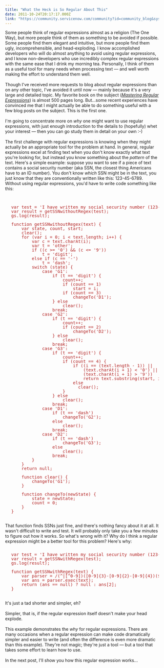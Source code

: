 ```yaml
---
title: "What the Heck is So Regular About This"
date: 2011-10-24T20:17:17.000Z
link: "https://community.servicenow.com/community?id=community_blog&sys_id=00ccae25dbd0dbc01dcaf3231f9619ff"
---
```

<p><span class="asset-asset_lightbox-Small asset-align-right"><a href="/files/SlightlyLoony/baby3.png" rel="lightbox"><img rel="lightbox" src="http://community.service-now.com/files/imagecache/Small/SlightlyLoony/baby3.png" alt="" title="" class="imagecache imagecache-Small" /></a></span>Some people think of regular expressions almost as a religion (The One Way), but more people think of them as something to be avoided if possible. Some people find them elegant and intuitive, but more people find them ugly, incomprehensible, and head-exploding. I know accomplished developers who will do almost anything to avoid using regular expressions, and I know non-developers who use incredibly complex regular expressions with the same ease that I drink my morning tea. Personally, I think of them as a useful tool for many needs when processing text — and well worth making the effort to understand them well.<br /><br />Though I've received more requests to blog about regular expressions than on any other topic, I've avoided it until now — mainly because it's a very large and detailed topic. My favorite book on the subject (<a href="http://www.amazon.com/Mastering-Regular-Expressions-Jeffrey-Friedl/dp/0596528124/ref=sr_1_1?s=books&amp;ie=UTF8&amp;qid=1319467991&amp;sr=1-1"><i>Mastering Regular Expressions</i></a>) is almost 500 pages long. But...some recent experiences have convinced me that I might actually be able to do something useful with a few blog posts on the subject. This is the first one.<br /><br />I'm going to concentrate more on <i>why</i> one might want to use regular expressions, with just enough introduction to the details to (hopefully) whet your interest — then you can go study them in detail on your own :-)<br /><br />The first challenge with regular expressions is knowing when they might actually be an appropriate tool for the problem at hand. In general, regular expressions excel at finding text when you don't know exactly what text you're looking for, but instead you know something about the <i>pattern</i> of the text. Here's a simple example: suppose you want to see if a piece of text contains a social security number (aka SSN, the closest thing Americans have to an ID number). You don't know <i>which</i> SSN might be in the text, you just know that they are conventionally written like this: 123-45-6789. Without using regular expressions, you'd have to write code something like this:<br /><!--break--><br /><pre style="margin-left:20px;line-height:1;color:FireBrick;"><br />var test = 'I have written my social security number (123-45-6789) in here, like this.';<br />var result = getSSNwithoutRegex(test);<br />gs.log(result);<br /><br />function getSSNwithoutRegex(text) {<br />    var state, count, start;<br />    clear();<br />    for (var i = 0; i &lt; text.length; i++) {<br />        var c = text.charAt(i);<br />        var t = 'other';<br />        if ((c &gt;= '0') &amp;&amp; (c &lt;= '9'))<br />            t = 'digit';<br />        else if (c == '-')<br />            t = 'dash';<br />        switch (state) {<br />            case 'G1':<br />                if (t == 'digit') {<br />                    count++;<br />                    if (count == 1)<br />                        start = i;<br />                    if (count == 3)<br />                        changeTo('D1');<br />                } else<br />                    clear();<br />                break;<br />            case 'G2':<br />                if (t == 'digit') {<br />                    count++;<br />                    if (count == 2)<br />                        changeTo('D2');<br />                } else<br />                    clear();<br />                break;<br />            case 'G3':<br />                if (t == 'digit') {<br />                    count++;<br />                    if (count == 4) {<br />                        if ((i == (text.length - 1)) ||<br />                            (text.charAt(i + 1) &lt; '0') ||<br />                            (text.charAt(i + 1) &gt; '9'))<br />                            return text.substring(start, i+1);<br />                        else<br />                          clear();<br />                    }<br />                } else<br />                    clear();<br />                break;<br />            case 'D1':<br />                if (t == 'dash')<br />                    changeTo('G2');<br />                else<br />                    clear();<br />                break;<br />            case 'D2':<br />                if (t == 'dash')<br />                    changeTo('G3');<br />                else<br />                    clear();<br />                break;<br />        }<br />    }<br />    return null;<br /><br />    function clear() {<br />        changeTo('G1');<br />    }<br /><br />    function changeTo(newState) {<br />        state = newState;<br />        count = 0;<br />    }<br />}<br /></pre><br />That function finds SSNs just fine, and there's nothing fancy about it at all. It wasn't difficult to write and test. It will probably only take you a few minutes to figure out how it works. So what's wrong with it? Why do I think a regular expression might be a better tool for this problem? Here's why:<br /><pre style="margin-left:20px;line-height:1;color:FireBrick;"><br />var test = 'I have written my social security number (123-45-6789) in here, like this.';<br />var result = getSSNwithRegex(test);<br />gs.log(result);<br /><br />function getSSNwithRegex(text) {<br />    var parser = /(^|[^0-9])([0-9]{3}-[0-9]{2}-[0-9]{4})($|[^0-9])/m;<br />    var ans = parser.exec(text);<br />    return (ans == null) ? null : ans[2];<br />}<br /></pre><br />It's just a tad shorter and simpler, eh? <br /><br />Simpler, that is, if the regular expression itself doesn't make your head explode.<br /><br />This example demonstrates the <i>why</i> for regular expressions. There are many occasions when a regular expression can make code dramatically simpler and easier to write (and often the difference is even more dramatic than this example). They're not magic; they're just a tool — but a tool that takes some effort to learn how to use.<br /><br />In the next post, I'll show you how this regular expression works...</p>